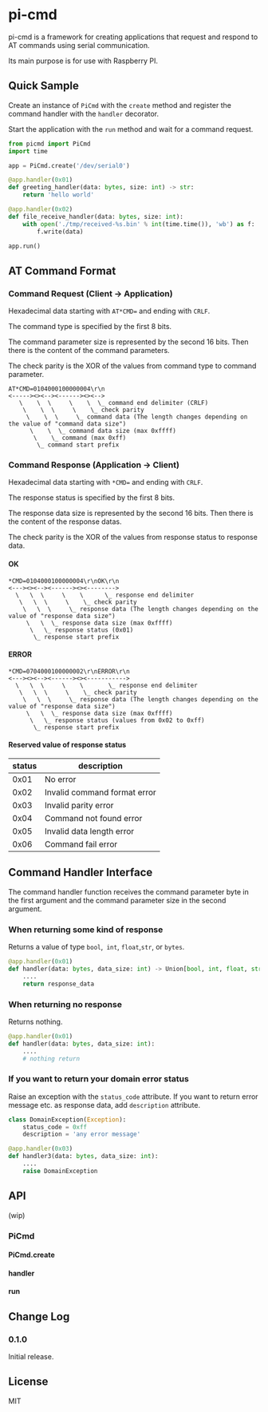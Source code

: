 pi-cmd
=====

pi-cmd is a framework for creating applications that request and respond to AT commands using serial communication.

Its main purpose is for use with Raspberry PI.

## Quick Sample

Create an instance of `PiCmd` with the `create` method and register the command handler with the `handler` decorator.

Start the application with the `run` method and wait for a command request.

```python
from picmd import PiCmd
import time

app = PiCmd.create('/dev/serial0')

@app.handler(0x01)
def greeting_handler(data: bytes, size: int) -> str:
    return 'hello world'

@app.handler(0x02)
def file_receive_handler(data: bytes, size: int):
    with open('./tmp/received-%s.bin' % int(time.time()), 'wb') as f:
        f.write(data)

app.run()
```

## AT Command Format

### Command Request (Client -> Application)

Hexadecimal data starting with `AT*CMD=` and ending with `CRLF`.

The command type is specified by the first 8 bits.

The command parameter size is represented by the second 16 bits. Then there is the content of the command parameters.

The check parity is the XOR of the values ​​from command type to command parameter.

```
AT*CMD=0104000100000004\r\n
<-----><><--><------><><-->
   \    \  \     \    \  \_ command end delimiter (CRLF)
    \    \  \     \    \_ check parity
     \    \  \     \_ command data (The length changes depending on the value of "command data size")
      \    \  \_ command data size (max 0xffff)
       \    \_ command (max 0xff)
        \_ command start prefix
```

### Command Response (Application -> Client)

Hexadecimal data starting with `*CMD=` and ending with `CRLF`.

The response status is specified by the first 8 bits.

The response data size is represented by the second 16 bits. Then there is the content of the response datas.

The check parity is the XOR of the values ​​from response status to response data.

#### OK

```
*CMD=0104000100000004\r\nOK\r\n
<---><><--><------><><-------->
  \   \  \     \    \      \_ response end delimiter
   \   \  \     \    \_ check parity
    \   \  \     \_ response data (The length changes depending on the value of "response data size")
     \   \  \_ response data size (max 0xffff)
      \   \_ response status (0x01)
       \_ response start prefix
```

#### ERROR

```
*CMD=0704000100000002\r\nERROR\r\n
<---><><--><------><><----------->
  \   \  \     \    \       \_ response end delimiter
   \   \  \     \    \_ check parity
    \   \  \     \_ response data (The length changes depending on the value of "response data size")
     \   \  \_ response data size (max 0xffff)
      \   \_ response status (values ​​from 0x02 to 0xff)
       \_ response start prefix
```

#### Reserved value of response status

| status | description |
|---|---|
| 0x01 | No error |
| 0x02 | Invalid command format error |
| 0x03 | Invalid parity error |
| 0x04 | Command not found error |
| 0x05 | Invalid data length error |
| 0x06 | Command fail error |


## Command Handler Interface

The command handler function receives the command parameter byte in the first argument and the command parameter size in the second argument.

### When returning some kind of response

Returns a value of type `bool`,` int`, `float`,`str`, or `bytes`.

```python
@app.handler(0x01)
def handler(data: bytes, data_size: int) -> Union[bool, int, float, str, bytes]:
    ....
    return response_data
```

### When returning no response

Returns nothing.

```python
@app.handler(0x01)
def handler(data: bytes, data_size: int):
    ....
    # nothing return
```

### If you want to return your domain error status

Raise an exception with the `status_code` attribute.
If you want to return error message etc. as response data, add `description` attribute.

```python
class DomainException(Exception):
    status_code = 0xff
    description = 'any error message'

@app.handler(0x03)
def handler3(data: bytes, data_size: int):
    ....
    raise DomainException
```

## API

(wip)

### PiCmd

#### PiCmd.create

#### handler

#### run

## Change Log

### 0.1.0

Initial release.

## License

MIT

